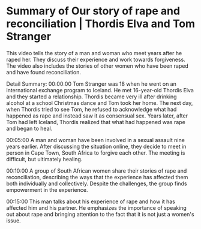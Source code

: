# Summary of Our story of rape and reconciliation | Thordis Elva and Tom Stranger

This video tells the story of a man and woman who meet years after he raped her. They discuss their experience and work towards forgiveness. The video also includes the stories of other women who have been raped and have found reconciliation.

Detail Summary: 
00:00:00
Tom Stranger was 18 when he went on an international exchange program to Iceland. He met 16-year-old Thordis Elva and they started a relationship. Thordis became very ill after drinking alcohol at a school Christmas dance and Tom took her home. The next day, when Thordis tried to see Tom, he refused to acknowledge what had happened as rape and instead saw it as consensual sex. Years later, after Tom had left Iceland, Thordis realized that what had happened was rape and began to heal.

00:05:00
A man and woman have been involved in a sexual assault nine years earlier. After discussing the situation online, they decide to meet in person in Cape Town, South Africa to forgive each other. The meeting is difficult, but ultimately healing.

00:10:00
A group of South African women share their stories of rape and reconciliation, describing the ways that the experience has affected them both individually and collectively. Despite the challenges, the group finds empowerment in the experience.

00:15:00
This man talks about his experience of rape and how it has affected him and his partner. He emphasizes the importance of speaking out about rape and bringing attention to the fact that it is not just a women's issue.

